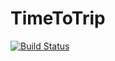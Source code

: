 # TimeToTrip

[![Build Status](https://github.com/vorahkaz0namor/tumetotrip/actions/workflows/gradle.yml/badge.svg)](https://github.com/vorahkaz0namor/tumetotrip/actions/workflows/gradle.yml)
